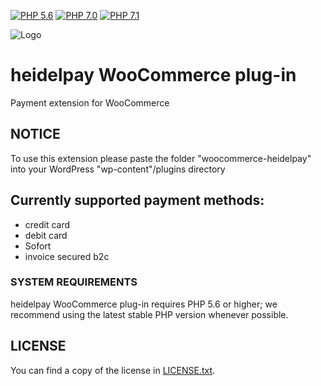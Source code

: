 [![PHP 5.6](https://img.shields.io/badge/php-5.6-blue.svg)](http://www.php.net)
[![PHP 7.0](https://img.shields.io/badge/php-7.0-blue.svg)](http://www.php.net)
[![PHP 7.1](https://img.shields.io/badge/php-7.1-blue.svg)](http://www.php.net)

![Logo](https://dev.heidelpay.de/devHeidelpay_400_180.jpg)

# heidelpay WooCommerce plug-in
Payment extension for WooCommerce

## NOTICE
To use this extension please paste the folder "woocommerce-heidelpay" into your WordPress "wp-content"/plugins directory

## Currently supported payment methods:

* credit card
* debit card
* Sofort
* invoice secured b2c

### SYSTEM REQUIREMENTS

heidelpay WooCommerce plug-in requires PHP 5.6 or higher; we recommend using the
latest stable PHP version whenever possible.

## LICENSE

You can find a copy of the license in [LICENSE.txt](LICENSE.txt).